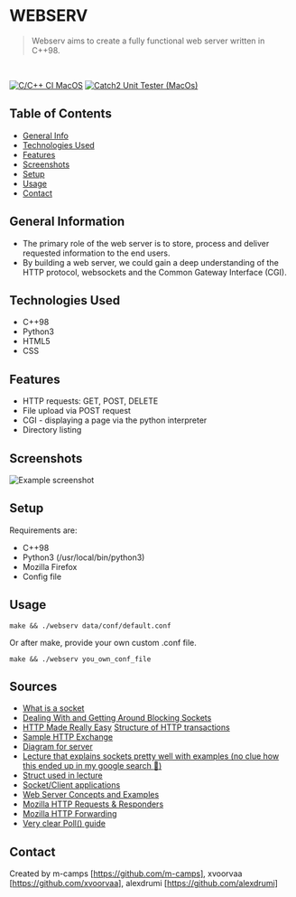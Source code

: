 # WEBSERV
> Webserv aims to create a fully functional web server written in C++98.

<br>

[![C/C++ CI MacOS](https://github.com/xvoorvaa/webserv/actions/workflows/macos_comp.yml/badge.svg)](https://github.com/xvoorvaa/webserv/actions/workflows/macos_comp.yml)
[![Catch2 Unit Tester (MacOs)](https://github.com/xvoorvaa/webserv/actions/workflows/Catch2_unit_tester.yml/badge.svg)](https://github.com/xvoorvaa/webserv/actions/workflows/Catch2_unit_tester.yml)

## Table of Contents
* [General Info](#general-information)
* [Technologies Used](#technologies-used)
* [Features](#features)
* [Screenshots](#screenshots)
* [Setup](#setup)
* [Usage](#usage)
* [Contact](#contact)


## General Information
- The primary role of the web server is to store, process and deliver requested information to the end users.
- By building a web server, we could gain a deep understanding of the HTTP protocol, websockets and the Common Gateway Interface (CGI).


## Technologies Used
- C++98
- Python3
- HTML5
- CSS

## Features
- HTTP requests: GET, POST, DELETE 
- File upload via POST request
- CGI - displaying a page via the python interpreter
- Directory listing


## Screenshots
![Example screenshot](./data/www/screenshot.png)



## Setup
Requirements are:
- C++98
- Python3 (/usr/local/bin/python3)
- Mozilla Firefox
- Config file


## Usage
`make && ./webserv data/conf/default.conf`

Or after make, provide your own custom .conf file.

`make && ./webserv you_own_conf_file`


## Sources
- [What is a socket](https://beej.us/guide/bgnet/html/index-wide.html#:~:text=2-,What%20is%20a%20socket%3F,-You%20hear%20talk)
- [Dealing With and Getting Around Blocking Sockets](http://dwise1.net/pgm/sockets/blocking.html)
- [HTTP Made Really Easy](https://www.jmarshall.com/easy/http/)
[Structure of HTTP transactions](https://www.jmarshall.com/easy/http/#:~:text=Table%20of%20Contents-,Structure%20of%20HTTP%20Transactions,-Like%20most%20network)
- [Sample HTTP Exchange](https://www.jmarshall.com/easy/http/#:~:text=Table%20of%20Contents-,Sample%20HTTP%20Exchange,After%20sending%20the%20response%2C%20the%20server%20closes%20the%20socket.,-To%20familiarize%20yourself)
- [Diagram for server](https://i.stack.imgur.com/YQ5ES.png)
- [Lecture that explains sockets pretty well with examples (no clue how this ended up in my google search :grimacing:)](https://www.cs.cmu.edu/~srini/15-441/S10/lectures/r01-sockets.pdf)
- [Struct used in lecture](https://www.gta.ufrj.br/ensino/eel878/sockets/sockaddr_inman.html)
- [Socket/Client applications](https://www.bogotobogo.com/cplusplus/sockets_server_client.php)
- [Web Server Concepts and Examples](https://www.youtube.com/watch?v=9J1nJOivdyw)
- [Mozilla HTTP Requests & Responders](https://developer.mozilla.org/en-US/docs/Web/HTTP/Messages)
- [Mozilla HTTP Forwarding](https://developer.mozilla.org/en-US/docs/Web/HTTP/Redirections)
- [Very clear Poll() guide](https://beej.us/guide/bgnet/html/#poll)


## Contact
Created by m-camps [https://github.com/m-camps],
xvoorvaa [https://github.com/xvoorvaa],
alexdrumi [https://github.com/alexdrumi]
